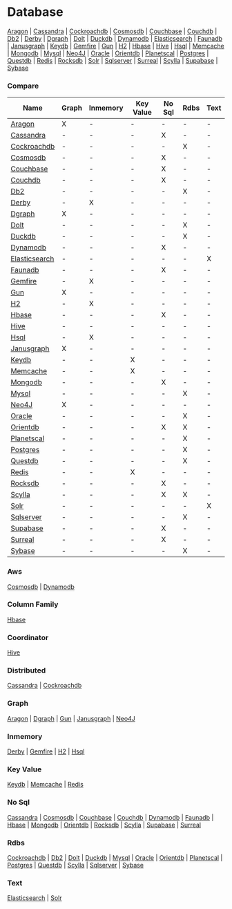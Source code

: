 # Database
[Aragon](https://github.com/bearddan2000?tab=repositories&q=aragon&type=&language=&sort=) | [Cassandra](https://github.com/bearddan2000?tab=repositories&q=cassandra&type=&language=&sort=) | [Cockroachdb](https://github.com/bearddan2000?tab=repositories&q=cockroachdb&type=&language=&sort=) | [Cosmosdb](https://github.com/bearddan2000?tab=repositories&q=cosmosdb&type=&language=&sort=) | [Couchbase](https://github.com/bearddan2000?tab=repositories&q=couchbase&type=&language=&sort=) | [Couchdb](https://github.com/bearddan2000?tab=repositories&q=couchdb&type=&language=&sort=) | [Db2](https://github.com/bearddan2000?tab=repositories&q=db2&type=&language=&sort=) | [Derby](https://github.com/bearddan2000?tab=repositories&q=derby&type=&language=&sort=) | [Dgraph](https://github.com/bearddan2000?tab=repositories&q=dgraph&type=&language=&sort=) | [Dolt](https://github.com/bearddan2000?tab=repositories&q=dolt&type=&language=&sort=) | [Duckdb](https://github.com/bearddan2000?tab=repositories&q=duckdb&type=&language=&sort=) | [Dynamodb](https://github.com/bearddan2000?tab=repositories&q=dynamodb&type=&language=&sort=) | [Elasticsearch](https://github.com/bearddan2000?tab=repositories&q=elasticsearch&type=&language=&sort=) | [Faunadb](https://github.com/bearddan2000?tab=repositories&q=faunadb&type=&language=&sort=) | [Janusgraph](https://github.com/bearddan2000?tab=repositories&q=janusgraph&type=&language=&sort=) | [Keydb](https://github.com/bearddan2000?tab=repositories&q=keydb&type=&language=&sort=) | [Gemfire](https://github.com/bearddan2000?tab=repositories&q=gemfire&type=&language=&sort=) | [Gun](https://github.com/bearddan2000?tab=repositories&q=gun&type=&language=&sort=) | [H2](https://github.com/bearddan2000?tab=repositories&q=h2&type=&language=&sort=) | [Hbase](https://github.com/bearddan2000?tab=repositories&q=hbase&type=&language=&sort=) | [Hive](https://github.com/bearddan2000?tab=repositories&q=hive&type=&language=&sort=) | [Hsql](https://github.com/bearddan2000?tab=repositories&q=hsql&type=&language=&sort=) | [Memcache](https://github.com/bearddan2000?tab=repositories&q=memcache&type=&language=&sort=) | [Mongodb](https://github.com/bearddan2000?tab=repositories&q=mongodb&type=&language=&sort=) | [Mysql](https://github.com/bearddan2000?tab=repositories&q=mysql&type=&language=&sort=) | [Neo4J](https://github.com/bearddan2000?tab=repositories&q=neo4j&type=&language=&sort=) | [Oracle](https://github.com/bearddan2000?tab=repositories&q=oracle&type=&language=&sort=) | [Orientdb](https://github.com/bearddan2000?tab=repositories&q=orientdb&type=&language=&sort=) | [Planetscal](https://github.com/bearddan2000?tab=repositories&q=planetscal&type=&language=&sort=) | [Postgres](https://github.com/bearddan2000?tab=repositories&q=postgres&type=&language=&sort=) | [Questdb](https://github.com/bearddan2000?tab=repositories&q=questdb&type=&language=&sort=) | [Redis](https://github.com/bearddan2000?tab=repositories&q=redis&type=&language=&sort=) | [Rocksdb](https://github.com/bearddan2000?tab=repositories&q=rocksdb&type=&language=&sort=) | [Solr](https://github.com/bearddan2000?tab=repositories&q=solr&type=&language=&sort=) | [Sqlserver](https://github.com/bearddan2000?tab=repositories&q=sqlserver&type=&language=&sort=) | [Surreal](https://github.com/bearddan2000?tab=repositories&q=surreal&type=&language=&sort=) | [Scylla](https://github.com/bearddan2000?tab=repositories&q=scylla&type=&language=&sort=) | [Supabase](https://github.com/bearddan2000?tab=repositories&q=supabase&type=&language=&sort=) | [Sybase](https://github.com/bearddan2000?tab=repositories&q=sybase&type=&language=&sort=)
### Compare
Name | Graph | Inmemory | Key Value | No Sql | Rdbs | Text
---- | ----- | -------- | --------- | ------ | ---- | ----
[Aragon](https://github.com/bearddan2000?tab=repositories&q=aragon&type=&language=&sort=) | X | - | - | - | - | -
[Cassandra](https://github.com/bearddan2000?tab=repositories&q=cassandra&type=&language=&sort=) | - | - | - | X | - | -
[Cockroachdb](https://github.com/bearddan2000?tab=repositories&q=cockroachdb&type=&language=&sort=) | - | - | - | - | X | -
[Cosmosdb](https://github.com/bearddan2000?tab=repositories&q=cosmosdb&type=&language=&sort=) | - | - | - | X | - | -
[Couchbase](https://github.com/bearddan2000?tab=repositories&q=couchbase&type=&language=&sort=) | - | - | - | X | - | -
[Couchdb](https://github.com/bearddan2000?tab=repositories&q=couchdb&type=&language=&sort=) | - | - | - | X | - | -
[Db2](https://github.com/bearddan2000?tab=repositories&q=db2&type=&language=&sort=) | - | - | - | - | X | -
[Derby](https://github.com/bearddan2000?tab=repositories&q=derby&type=&language=&sort=) | - | X | - | - | - | -
[Dgraph](https://github.com/bearddan2000?tab=repositories&q=dgraph&type=&language=&sort=) | X | - | - | - | - | -
[Dolt](https://github.com/bearddan2000?tab=repositories&q=dolt&type=&language=&sort=) | - | - | - | - | X | -
[Duckdb](https://github.com/bearddan2000?tab=repositories&q=duckdb&type=&language=&sort=) | - | - | - | - | X | -
[Dynamodb](https://github.com/bearddan2000?tab=repositories&q=dynamodb&type=&language=&sort=) | - | - | - | X | - | -
[Elasticsearch](https://github.com/bearddan2000?tab=repositories&q=elasticsearch&type=&language=&sort=) | - | - | - | - | - | X
[Faunadb](https://github.com/bearddan2000?tab=repositories&q=faunadb&type=&language=&sort=) | - | - | - | X | - | -
[Gemfire](https://github.com/bearddan2000?tab=repositories&q=gemfire&type=&language=&sort=) | - | X | - | - | - | -
[Gun](https://github.com/bearddan2000?tab=repositories&q=gun&type=&language=&sort=) | X | - | - | - | - | -
[H2](https://github.com/bearddan2000?tab=repositories&q=h2&type=&language=&sort=) | - | X | - | - | - | -
[Hbase](https://github.com/bearddan2000?tab=repositories&q=hbase&type=&language=&sort=) | - | - | - | X | - | -
[Hive](https://github.com/bearddan2000?tab=repositories&q=hive&type=&language=&sort=) | - | - | - | - | - | -
[Hsql](https://github.com/bearddan2000?tab=repositories&q=hsql&type=&language=&sort=) | - | X | - | - | - | -
[Janusgraph](https://github.com/bearddan2000?tab=repositories&q=janusgraph&type=&language=&sort=) | X | - | - | - | - | -
[Keydb](https://github.com/bearddan2000?tab=repositories&q=keydb&type=&language=&sort=) | - | - | X | - | - | -
[Memcache](https://github.com/bearddan2000?tab=repositories&q=memcache&type=&language=&sort=) | - | - | X | - | - | -
[Mongodb](https://github.com/bearddan2000?tab=repositories&q=mongodb&type=&language=&sort=) | - | - | - | X | - | -
[Mysql](https://github.com/bearddan2000?tab=repositories&q=mysql&type=&language=&sort=) | - | - | - | - | X | -
[Neo4J](https://github.com/bearddan2000?tab=repositories&q=neo4j&type=&language=&sort=) | X | - | - | - | - | -
[Oracle](https://github.com/bearddan2000?tab=repositories&q=oracle&type=&language=&sort=) | - | - | - | - | X | -
[Orientdb](https://github.com/bearddan2000?tab=repositories&q=orientdb&type=&language=&sort=) | - | - | - | X | X | -
[Planetscal](https://github.com/bearddan2000?tab=repositories&q=planetscal&type=&language=&sort=) | - | - | - | - | X | -
[Postgres](https://github.com/bearddan2000?tab=repositories&q=postgres&type=&language=&sort=) | - | - | - | - | X | -
[Questdb](https://github.com/bearddan2000?tab=repositories&q=questdb&type=&language=&sort=) | - | - | - | - | X | -
[Redis](https://github.com/bearddan2000?tab=repositories&q=redis&type=&language=&sort=) | - | - | X | - | - | -
[Rocksdb](https://github.com/bearddan2000?tab=repositories&q=rocksdb&type=&language=&sort=) | - | - | - | X | - | -
[Scylla](https://github.com/bearddan2000?tab=repositories&q=scylla&type=&language=&sort=) | - | - | - | X | X | -
[Solr](https://github.com/bearddan2000?tab=repositories&q=solr&type=&language=&sort=) | - | - | - | - | - | X
[Sqlserver](https://github.com/bearddan2000?tab=repositories&q=sqlserver&type=&language=&sort=) | - | - | - | - | X | -
[Supabase](https://github.com/bearddan2000?tab=repositories&q=supabase&type=&language=&sort=) | - | - | - | X | - | -
[Surreal](https://github.com/bearddan2000?tab=repositories&q=surreal&type=&language=&sort=) | - | - | - | X | - | -
[Sybase](https://github.com/bearddan2000?tab=repositories&q=sybase&type=&language=&sort=) | - | - | - | - | X | -
### Aws
[Cosmosdb](https://github.com/bearddan2000?tab=repositories&q=cosmosdb&type=&language=&sort=) | [Dynamodb](https://github.com/bearddan2000?tab=repositories&q=dynamodb&type=&language=&sort=)
### Column Family
[Hbase](https://github.com/bearddan2000?tab=repositories&q=hbase&type=&language=&sort=)
### Coordinator
[Hive](https://github.com/bearddan2000?tab=repositories&q=hive&type=&language=&sort=)
### Distributed
[Cassandra](https://github.com/bearddan2000?tab=repositories&q=cassandra&type=&language=&sort=) | [Cockroachdb](https://github.com/bearddan2000?tab=repositories&q=cockroachdb&type=&language=&sort=)
### Graph
[Aragon](https://github.com/bearddan2000?tab=repositories&q=aragon&type=&language=&sort=) | [Dgraph](https://github.com/bearddan2000?tab=repositories&q=dgraph&type=&language=&sort=) | [Gun](https://github.com/bearddan2000?tab=repositories&q=gun&type=&language=&sort=) | [Janusgraph](https://github.com/bearddan2000?tab=repositories&q=janusgraph&type=&language=&sort=) | [Neo4J](https://github.com/bearddan2000?tab=repositories&q=neo4j&type=&language=&sort=)
### Inmemory
[Derby](https://github.com/bearddan2000?tab=repositories&q=derby&type=&language=&sort=) | [Gemfire](https://github.com/bearddan2000?tab=repositories&q=gemfire&type=&language=&sort=) | [H2](https://github.com/bearddan2000?tab=repositories&q=h2&type=&language=&sort=) | [Hsql](https://github.com/bearddan2000?tab=repositories&q=hsql&type=&language=&sort=)
### Key Value
[Keydb](https://github.com/bearddan2000?tab=repositories&q=keydb&type=&language=&sort=) | [Memcache](https://github.com/bearddan2000?tab=repositories&q=memcache&type=&language=&sort=) | [Redis](https://github.com/bearddan2000?tab=repositories&q=redis&type=&language=&sort=)
### No Sql
[Cassandra](https://github.com/bearddan2000?tab=repositories&q=cassandra&type=&language=&sort=) | [Cosmosdb](https://github.com/bearddan2000?tab=repositories&q=cosmosdb&type=&language=&sort=) | [Couchbase](https://github.com/bearddan2000?tab=repositories&q=couchbase&type=&language=&sort=) | [Couchdb](https://github.com/bearddan2000?tab=repositories&q=couchdb&type=&language=&sort=) | [Dynamodb](https://github.com/bearddan2000?tab=repositories&q=dynamodb&type=&language=&sort=) | [Faunadb](https://github.com/bearddan2000?tab=repositories&q=faunadb&type=&language=&sort=) | [Hbase](https://github.com/bearddan2000?tab=repositories&q=hbase&type=&language=&sort=) | [Mongodb](https://github.com/bearddan2000?tab=repositories&q=mongodb&type=&language=&sort=) | [Orientdb](https://github.com/bearddan2000?tab=repositories&q=orientdb&type=&language=&sort=) | [Rocksdb](https://github.com/bearddan2000?tab=repositories&q=rocksdb&type=&language=&sort=) | [Scylla](https://github.com/bearddan2000?tab=repositories&q=scylla&type=&language=&sort=) | [Supabase](https://github.com/bearddan2000?tab=repositories&q=supabase&type=&language=&sort=) | [Surreal](https://github.com/bearddan2000?tab=repositories&q=surreal&type=&language=&sort=)
### Rdbs
[Cockroachdb](https://github.com/bearddan2000?tab=repositories&q=cockroachdb&type=&language=&sort=) | [Db2](https://github.com/bearddan2000?tab=repositories&q=db2&type=&language=&sort=) | [Dolt](https://github.com/bearddan2000?tab=repositories&q=dolt&type=&language=&sort=) | [Duckdb](https://github.com/bearddan2000?tab=repositories&q=duckdb&type=&language=&sort=) | [Mysql](https://github.com/bearddan2000?tab=repositories&q=mysql&type=&language=&sort=) | [Oracle](https://github.com/bearddan2000?tab=repositories&q=oracle&type=&language=&sort=) | [Orientdb](https://github.com/bearddan2000?tab=repositories&q=orientdb&type=&language=&sort=) | [Planetscal](https://github.com/bearddan2000?tab=repositories&q=planetscal&type=&language=&sort=) | [Postgres](https://github.com/bearddan2000?tab=repositories&q=postgres&type=&language=&sort=) | [Questdb](https://github.com/bearddan2000?tab=repositories&q=questdb&type=&language=&sort=) | [Scylla](https://github.com/bearddan2000?tab=repositories&q=scylla&type=&language=&sort=) | [Sqlserver](https://github.com/bearddan2000?tab=repositories&q=sqlserver&type=&language=&sort=) | [Sybase](https://github.com/bearddan2000?tab=repositories&q=sybase&type=&language=&sort=)
### Text
[Elasticsearch](https://github.com/bearddan2000?tab=repositories&q=elasticsearch&type=&language=&sort=) | [Solr](https://github.com/bearddan2000?tab=repositories&q=solr&type=&language=&sort=)